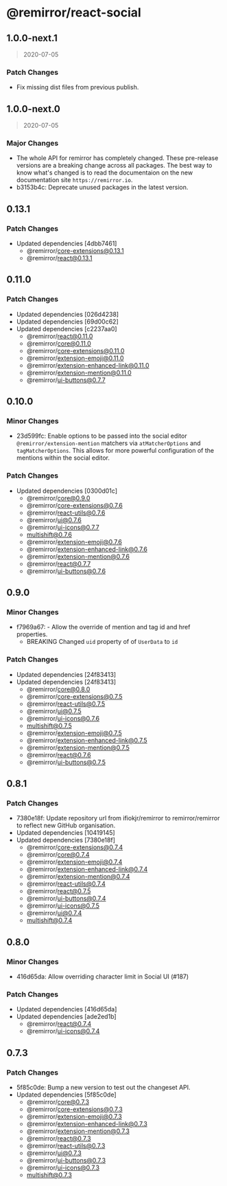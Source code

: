 # @remirror/react-social

## 1.0.0-next.1

> 2020-07-05

### Patch Changes

- Fix missing dist files from previous publish.

## 1.0.0-next.0

> 2020-07-05

### Major Changes

- The whole API for remirror has completely changed. These pre-release versions are a breaking
  change across all packages. The best way to know what's changed is to read the documentaion on the
  new documentation site `https://remirror.io`.
- b3153b4c: Deprecate unused packages in the latest version.

## 0.13.1

### Patch Changes

- Updated dependencies [4dbb7461]
  - @remirror/core-extensions@0.13.1
  - @remirror/react@0.13.1

## 0.11.0

### Patch Changes

- Updated dependencies [026d4238]
- Updated dependencies [69d00c62]
- Updated dependencies [c2237aa0]
  - @remirror/react@0.11.0
  - @remirror/core@0.11.0
  - @remirror/core-extensions@0.11.0
  - @remirror/extension-emoji@0.11.0
  - @remirror/extension-enhanced-link@0.11.0
  - @remirror/extension-mention@0.11.0
  - @remirror/ui-buttons@0.7.7

## 0.10.0

### Minor Changes

- 23d599fc: Enable options to be passed into the social editor `@remirror/extension-mention`
  matchers via `atMatcherOptions` and `tagMatcherOptions`. This allows for more powerful
  configuration of the mentions within the social editor.

### Patch Changes

- Updated dependencies [0300d01c]
  - @remirror/core@0.9.0
  - @remirror/core-extensions@0.7.6
  - @remirror/react-utils@0.7.6
  - @remirror/ui@0.7.6
  - @remirror/ui-icons@0.7.7
  - multishift@0.7.6
  - @remirror/extension-emoji@0.7.6
  - @remirror/extension-enhanced-link@0.7.6
  - @remirror/extension-mention@0.7.6
  - @remirror/react@0.7.7
  - @remirror/ui-buttons@0.7.6

## 0.9.0

### Minor Changes

- f7969a67: - Allow the override of mention and tag id and href properties.
  - BREAKING Changed `uid` property of of `UserData` to `id`

### Patch Changes

- Updated dependencies [24f83413]
- Updated dependencies [24f83413]
  - @remirror/core@0.8.0
  - @remirror/core-extensions@0.7.5
  - @remirror/react-utils@0.7.5
  - @remirror/ui@0.7.5
  - @remirror/ui-icons@0.7.6
  - multishift@0.7.5
  - @remirror/extension-emoji@0.7.5
  - @remirror/extension-enhanced-link@0.7.5
  - @remirror/extension-mention@0.7.5
  - @remirror/react@0.7.6
  - @remirror/ui-buttons@0.7.5

## 0.8.1

### Patch Changes

- 7380e18f: Update repository url from ifiokjr/remirror to remirror/remirror to reflect new GitHub
  organisation.
- Updated dependencies [10419145]
- Updated dependencies [7380e18f]
  - @remirror/core-extensions@0.7.4
  - @remirror/core@0.7.4
  - @remirror/extension-emoji@0.7.4
  - @remirror/extension-enhanced-link@0.7.4
  - @remirror/extension-mention@0.7.4
  - @remirror/react-utils@0.7.4
  - @remirror/react@0.7.5
  - @remirror/ui-buttons@0.7.4
  - @remirror/ui-icons@0.7.5
  - @remirror/ui@0.7.4
  - multishift@0.7.4

## 0.8.0

### Minor Changes

- 416d65da: Allow overriding character limit in Social UI (#187)

### Patch Changes

- Updated dependencies [416d65da]
- Updated dependencies [ade2ed1b]
  - @remirror/react@0.7.4
  - @remirror/ui-icons@0.7.4

## 0.7.3

### Patch Changes

- 5f85c0de: Bump a new version to test out the changeset API.
- Updated dependencies [5f85c0de]
  - @remirror/core@0.7.3
  - @remirror/core-extensions@0.7.3
  - @remirror/extension-emoji@0.7.3
  - @remirror/extension-enhanced-link@0.7.3
  - @remirror/extension-mention@0.7.3
  - @remirror/react@0.7.3
  - @remirror/react-utils@0.7.3
  - @remirror/ui@0.7.3
  - @remirror/ui-buttons@0.7.3
  - @remirror/ui-icons@0.7.3
  - multishift@0.7.3
